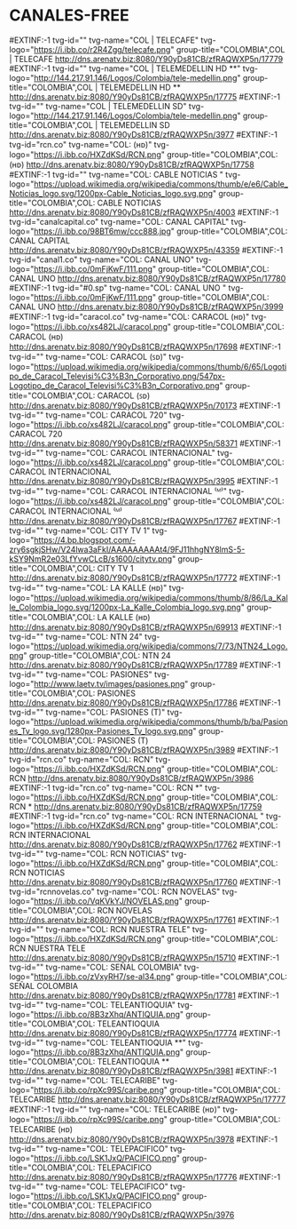 # CANALES-FREE
#EXTINF:-1 tvg-id="" tvg-name="COL | TELECAFE" tvg-logo="https://i.ibb.co/r2R4Zgg/telecafe.png" group-title="COLOMBIA",COL | TELECAFE
http://dns.arenatv.biz:8080/Y90yDs81CB/zfRAQWXP5n/17779
#EXTINF:-1 tvg-id="" tvg-name="COL | TELEMEDELLIN HD **" tvg-logo="http://144.217.91.146/Logos/Colombia/tele-medellin.png" group-title="COLOMBIA",COL | TELEMEDELLIN HD **
http://dns.arenatv.biz:8080/Y90yDs81CB/zfRAQWXP5n/17775
#EXTINF:-1 tvg-id="" tvg-name="COL | TELEMEDELLIN SD" tvg-logo="http://144.217.91.146/Logos/Colombia/tele-medellin.png" group-title="COLOMBIA",COL | TELEMEDELLIN SD
http://dns.arenatv.biz:8080/Y90yDs81CB/zfRAQWXP5n/3977
#EXTINF:-1 tvg-id="rcn.co" tvg-name="COL: (ʜᴅ)" tvg-logo="https://i.ibb.co/HXZdKSd/RCN.png" group-title="COLOMBIA",COL: (ʜᴅ)
http://dns.arenatv.biz:8080/Y90yDs81CB/zfRAQWXP5n/17758
#EXTINF:-1 tvg-id="" tvg-name="COL: CABLE NOTICIAS " tvg-logo="https://upload.wikimedia.org/wikipedia/commons/thumb/e/e6/Cable_Noticias_logo.svg/1200px-Cable_Noticias_logo.svg.png" group-title="COLOMBIA",COL: CABLE NOTICIAS 
http://dns.arenatv.biz:8080/Y90yDs81CB/zfRAQWXP5n/4003
#EXTINF:-1 tvg-id="canalcapital.co" tvg-name="COL: CANAL CAPITAL" tvg-logo="https://i.ibb.co/98BT6mw/ccc888.jpg" group-title="COLOMBIA",COL: CANAL CAPITAL
http://dns.arenatv.biz:8080/Y90yDs81CB/zfRAQWXP5n/43359
#EXTINF:-1 tvg-id="canal1.co" tvg-name="COL: CANAL UNO" tvg-logo="https://i.ibb.co/0mFjKwF/111.png" group-title="COLOMBIA",COL: CANAL UNO
http://dns.arenatv.biz:8080/Y90yDs81CB/zfRAQWXP5n/17780
#EXTINF:-1 tvg-id="#0.sp" tvg-name="COL: CANAL UNO " tvg-logo="https://i.ibb.co/0mFjKwF/111.png" group-title="COLOMBIA",COL: CANAL UNO 
http://dns.arenatv.biz:8080/Y90yDs81CB/zfRAQWXP5n/3999
#EXTINF:-1 tvg-id="caracol.co" tvg-name="COL: CARACOL (ʜᴅ)" tvg-logo="https://i.ibb.co/xs482LJ/caracol.png" group-title="COLOMBIA",COL: CARACOL (ʜᴅ)
http://dns.arenatv.biz:8080/Y90yDs81CB/zfRAQWXP5n/17698
#EXTINF:-1 tvg-id="" tvg-name="COL: CARACOL (ꜱᴅ)" tvg-logo="https://upload.wikimedia.org/wikipedia/commons/thumb/6/65/Logotipo_de_Caracol_Televisi%C3%B3n_Corporativo.png/547px-Logotipo_de_Caracol_Televisi%C3%B3n_Corporativo.png" group-title="COLOMBIA",COL: CARACOL (ꜱᴅ)
http://dns.arenatv.biz:8080/Y90yDs81CB/zfRAQWXP5n/70173
#EXTINF:-1 tvg-id="" tvg-name="COL: CARACOL 720" tvg-logo="https://i.ibb.co/xs482LJ/caracol.png" group-title="COLOMBIA",COL: CARACOL 720
http://dns.arenatv.biz:8080/Y90yDs81CB/zfRAQWXP5n/58371
#EXTINF:-1 tvg-id="" tvg-name="COL: CARACOL INTERNACIONAL" tvg-logo="https://i.ibb.co/xs482LJ/caracol.png" group-title="COLOMBIA",COL: CARACOL INTERNACIONAL
http://dns.arenatv.biz:8080/Y90yDs81CB/zfRAQWXP5n/3995
#EXTINF:-1 tvg-id="" tvg-name="COL: CARACOL INTERNACIONAL ⁽ᴹ⁾" tvg-logo="https://i.ibb.co/xs482LJ/caracol.png" group-title="COLOMBIA",COL: CARACOL INTERNACIONAL ⁽ᴹ⁾
http://dns.arenatv.biz:8080/Y90yDs81CB/zfRAQWXP5n/17767
#EXTINF:-1 tvg-id="" tvg-name="COL: CITY TV 1" tvg-logo="https://4.bp.blogspot.com/-zry6sgkjSHw/V24lwa3aFkI/AAAAAAAAAt4/9FJ11hhgNY8lmS-5-kSY9NmR2e03LfYvwCLcB/s1600/citytv.png" group-title="COLOMBIA",COL: CITY TV 1
http://dns.arenatv.biz:8080/Y90yDs81CB/zfRAQWXP5n/17772
#EXTINF:-1 tvg-id="" tvg-name="COL: LA KALLE (ʜᴅ)" tvg-logo="https://upload.wikimedia.org/wikipedia/commons/thumb/8/86/La_Kalle_Colombia_logo.svg/1200px-La_Kalle_Colombia_logo.svg.png" group-title="COLOMBIA",COL: LA KALLE (ʜᴅ)
http://dns.arenatv.biz:8080/Y90yDs81CB/zfRAQWXP5n/69913
#EXTINF:-1 tvg-id="" tvg-name="COL: NTN 24" tvg-logo="https://upload.wikimedia.org/wikipedia/commons/7/73/NTN24_Logo.png" group-title="COLOMBIA",COL: NTN 24
http://dns.arenatv.biz:8080/Y90yDs81CB/zfRAQWXP5n/17789
#EXTINF:-1 tvg-id="" tvg-name="COL: PASIONES" tvg-logo="http://www.laetv.tv/images/pasiones.png" group-title="COLOMBIA",COL: PASIONES
http://dns.arenatv.biz:8080/Y90yDs81CB/zfRAQWXP5n/17786
#EXTINF:-1 tvg-id="" tvg-name="COL: PASIONES (T)" tvg-logo="https://upload.wikimedia.org/wikipedia/commons/thumb/b/ba/Pasiones_Tv_logo.svg/1280px-Pasiones_Tv_logo.svg.png" group-title="COLOMBIA",COL: PASIONES (T)
http://dns.arenatv.biz:8080/Y90yDs81CB/zfRAQWXP5n/3989
#EXTINF:-1 tvg-id="rcn.co" tvg-name="COL: RCN" tvg-logo="https://i.ibb.co/HXZdKSd/RCN.png" group-title="COLOMBIA",COL: RCN
http://dns.arenatv.biz:8080/Y90yDs81CB/zfRAQWXP5n/3986
#EXTINF:-1 tvg-id="rcn.co" tvg-name="COL: RCN *" tvg-logo="https://i.ibb.co/HXZdKSd/RCN.png" group-title="COLOMBIA",COL: RCN *
http://dns.arenatv.biz:8080/Y90yDs81CB/zfRAQWXP5n/17759
#EXTINF:-1 tvg-id="rcn.co" tvg-name="COL: RCN INTERNACIONAL " tvg-logo="https://i.ibb.co/HXZdKSd/RCN.png" group-title="COLOMBIA",COL: RCN INTERNACIONAL 
http://dns.arenatv.biz:8080/Y90yDs81CB/zfRAQWXP5n/17762
#EXTINF:-1 tvg-id="" tvg-name="COL: RCN NOTICIAS" tvg-logo="https://i.ibb.co/HXZdKSd/RCN.png" group-title="COLOMBIA",COL: RCN NOTICIAS
http://dns.arenatv.biz:8080/Y90yDs81CB/zfRAQWXP5n/17760
#EXTINF:-1 tvg-id="rcnnovelas.co" tvg-name="COL: RCN NOVELAS" tvg-logo="https://i.ibb.co/VqKVkYJ/NOVELAS.png" group-title="COLOMBIA",COL: RCN NOVELAS
http://dns.arenatv.biz:8080/Y90yDs81CB/zfRAQWXP5n/17761
#EXTINF:-1 tvg-id="" tvg-name="COL: RCN NUESTRA TELE" tvg-logo="https://i.ibb.co/HXZdKSd/RCN.png" group-title="COLOMBIA",COL: RCN NUESTRA TELE
http://dns.arenatv.biz:8080/Y90yDs81CB/zfRAQWXP5n/15710
#EXTINF:-1 tvg-id="" tvg-name="COL: SEÑAL COLOMBIA" tvg-logo="https://i.ibb.co/zVxyRH7/se-al34.png" group-title="COLOMBIA",COL: SEÑAL COLOMBIA
http://dns.arenatv.biz:8080/Y90yDs81CB/zfRAQWXP5n/17781
#EXTINF:-1 tvg-id="" tvg-name="COL: TELEANTIOQUIA" tvg-logo="https://i.ibb.co/8B3zXhq/ANTIQUIA.png" group-title="COLOMBIA",COL: TELEANTIOQUIA
http://dns.arenatv.biz:8080/Y90yDs81CB/zfRAQWXP5n/17774
#EXTINF:-1 tvg-id="" tvg-name="COL: TELEANTIOQUIA **" tvg-logo="https://i.ibb.co/8B3zXhq/ANTIQUIA.png" group-title="COLOMBIA",COL: TELEANTIOQUIA **
http://dns.arenatv.biz:8080/Y90yDs81CB/zfRAQWXP5n/3981
#EXTINF:-1 tvg-id="" tvg-name="COL: TELECARIBE" tvg-logo="https://i.ibb.co/rpXc99S/caribe.png" group-title="COLOMBIA",COL: TELECARIBE
http://dns.arenatv.biz:8080/Y90yDs81CB/zfRAQWXP5n/17777
#EXTINF:-1 tvg-id="" tvg-name="COL: TELECARIBE (ʜᴅ)" tvg-logo="https://i.ibb.co/rpXc99S/caribe.png" group-title="COLOMBIA",COL: TELECARIBE (ʜᴅ)
http://dns.arenatv.biz:8080/Y90yDs81CB/zfRAQWXP5n/3978
#EXTINF:-1 tvg-id="" tvg-name="COL: TELEPACIFICO" tvg-logo="https://i.ibb.co/LSK1JxQ/PACIFICO.png" group-title="COLOMBIA",COL: TELEPACIFICO
http://dns.arenatv.biz:8080/Y90yDs81CB/zfRAQWXP5n/17776
#EXTINF:-1 tvg-id="" tvg-name="COL: TELEPACIFICO" tvg-logo="https://i.ibb.co/LSK1JxQ/PACIFICO.png" group-title="COLOMBIA",COL: TELEPACIFICO
http://dns.arenatv.biz:8080/Y90yDs81CB/zfRAQWXP5n/3976
